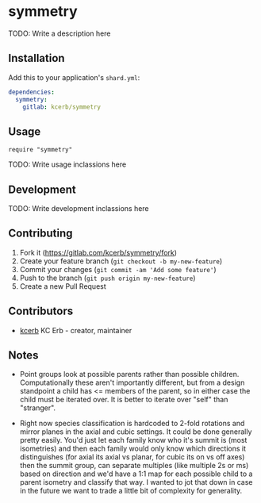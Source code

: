 # symmetry

TODO: Write a description here

## Installation

Add this to your application's `shard.yml`:

```yaml
dependencies:
  symmetry:
    gitlab: kcerb/symmetry
```

## Usage

```crystal
require "symmetry"
```

TODO: Write usage inclassions here

## Development

TODO: Write development inclassions here

## Contributing

1. Fork it (<https://gitlab.com/kcerb/symmetry/fork>)
2. Create your feature branch (`git checkout -b my-new-feature`)
3. Commit your changes (`git commit -am 'Add some feature'`)
4. Push to the branch (`git push origin my-new-feature`)
5. Create a new Pull Request

## Contributors

- [kcerb](https://gitlab.com/kcerb) KC Erb - creator, maintainer

## Notes

* Point groups look at possible parents rather than possible children. Computationally these aren't importantly different, but from a design standpoint a child has <= members of the parent, so in either case the child must be iterated over. It is better to iterate over "self" than "stranger".

* Right now species classification is hardcoded to 2-fold rotations and mirror planes in the axial and cubic settings. It could be done generally pretty easily. You'd just let each family know who it's summit is (most isometries) and then each family would only know which directions it distinguishes (for axial its axial vs planar, for cubic its on vs off axes) then the summit group, can separate multiples (like multiple 2s or ms) based on direction and we'd have a 1:1 map for each possible child to a parent isometry and classify that way. I wanted to jot that down in case in the future we want to trade a little bit of complexity for generality.

